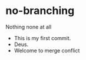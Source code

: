 # no-branching
Nothing none at all

* This is my first commit.
* Deus.
* Welcome to merge conflict

